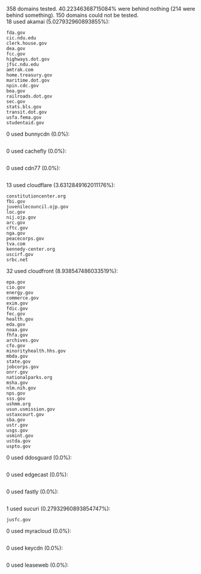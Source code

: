 358 domains tested. 40.22346368715084% were behind nothing (214 were behind something). 150 domains could not be tested.<br>
18 used akamai (5.027932960893855%):
```
fda.gov
cic.ndu.edu
clerk.house.gov
dea.gov
fcc.gov
highways.dot.gov
jfsc.ndu.edu
amtrak.com
home.treasury.gov
maritime.dot.gov
npin.cdc.gov
bea.gov
railroads.dot.gov
sec.gov
stats.bls.gov
transit.dot.gov
usfa.fema.gov
studentaid.gov
```

0 used bunnycdn (0.0%):
```

```

0 used cachefly (0.0%):
```

```

0 used cdn77 (0.0%):
```

```

13 used cloudflare (3.6312849162011176%):
```
constitutioncenter.org
fbi.gov
juvenilecouncil.ojp.gov
loc.gov
nij.ojp.gov
arc.gov
cftc.gov
nga.gov
peacecorps.gov
tva.com
kennedy-center.org
uscirf.gov
srbc.net
```

32 used cloudfront (8.938547486033519%):
```
epa.gov
cio.gov
energy.gov
commerce.gov
exim.gov
fdic.gov
fec.gov
health.gov
eda.gov
noaa.gov
fhfa.gov
archives.gov
cfo.gov
minorityhealth.hhs.gov
mbda.gov
state.gov
jobcorps.gov
onrr.gov
nationalparks.org
msha.gov
nlm.nih.gov
nps.gov
sss.gov
ushmm.org
usun.usmission.gov
ustaxcourt.gov
sba.gov
ustr.gov
usgs.gov
usmint.gov
ustda.gov
uspto.gov
```

0 used ddosguard (0.0%):
```

```

0 used edgecast (0.0%):
```

```

0 used fastly (0.0%):
```

```

1 used sucuri (0.27932960893854747%):
```
jusfc.gov
```

0 used myracloud (0.0%):
```

```

0 used keycdn (0.0%):
```

```

0 used leaseweb (0.0%):
```

```
